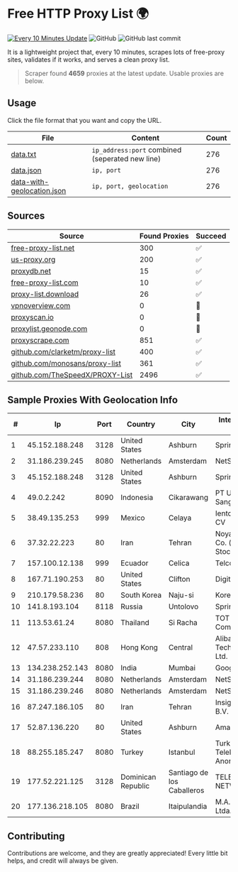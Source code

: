 
# Free HTTP Proxy List 🌍

[![Every 10 Minutes Update](https://github.com/mertguvencli/http-proxy-list/actions/workflows/main.yml/badge.svg?branch=main)](https://github.com/mertguvencli/http-proxy-list/actions/workflows/main.yml)
![GitHub](https://img.shields.io/github/license/mertguvencli/http-proxy-list)
![GitHub last commit](https://img.shields.io/github/last-commit/mertguvencli/http-proxy-list)

It is a lightweight project that, every 10 minutes, scrapes lots of free-proxy sites, validates if it works, and serves a clean proxy list.


> Scraper found **4659** proxies at the latest update. Usable proxies are below.

## Usage

Click the file format that you want and copy the URL.


|File|Content|Count|
|----|-------|-----|
|[data.txt](https://raw.githubusercontent.com/mertguvencli/http-proxy-list/main/proxy-list/data.txt)|`ip_address:port` combined (seperated new line)|276|
|[data.json](https://raw.githubusercontent.com/mertguvencli/http-proxy-list/main/proxy-list/data.json)|`ip, port`|276|
|[data-with-geolocation.json](https://raw.githubusercontent.com/mertguvencli/http-proxy-list/main/proxy-list/data-with-geolocation.json)|`ip, port, geolocation`|276|

## Sources

|Source|Found Proxies|Succeed|
|------|-------------|-------|
|[free-proxy-list.net](https://free-proxy-list.net)|300|✅|
|[us-proxy.org](https://www.us-proxy.org)|200|✅|
|[proxydb.net](http://proxydb.net)|15|✅|
|[free-proxy-list.com](https://free-proxy-list.com/?page=&port=&type%5B%5D=http&type%5B%5D=https&up_time=0&search=Search)|10|✅|
|[proxy-list.download](https://www.proxy-list.download/HTTP)|26|✅|
|[vpnoverview.com](https://vpnoverview.com/privacy/anonymous-browsing/free-proxy-servers)|0|🚫|
|[proxyscan.io](https://www.proxyscan.io)|0|🚫|
|[proxylist.geonode.com](https://proxylist.geonode.com/api/proxy-list?limit=300&page=1&sort_by=lastChecked&sort_type=desc&protocols=http,https)|0|🚫|
|[proxyscrape.com](https://api.proxyscrape.com/v2/?request=displayproxies&protocol=http&timeout=10000&country=all&ssl=all&anonymity=all)|851|✅|
|[github.com/clarketm/proxy-list](https://raw.githubusercontent.com/clarketm/proxy-list/master/proxy-list-raw.txt)|400|✅|
|[github.com/monosans/proxy-list](https://raw.githubusercontent.com/monosans/proxy-list/main/proxies/http.txt)|361|✅|
|[github.com/TheSpeedX/PROXY-List](https://raw.githubusercontent.com/TheSpeedX/PROXY-List/master/http.txt)|2496|✅|


## Sample Proxies With Geolocation Info

|#|Ip|Port|Country|City|Internet Service Provider|
|-|--|----|-------|----|-------------------------|
|1|45.152.188.248|3128|United States|Ashburn|Sprint|
|2|31.186.239.245|8080|Netherlands|Amsterdam|NetSkope Inc|
|3|45.152.188.248|3128|United States|Ashburn|Sprint|
|4|49.0.2.242|8090|Indonesia|Cikarawang|PT Usaha Adi Sanggoro|
|5|38.49.135.253|999|Mexico|Celaya|Ientc S De RL De CV|
|6|37.32.22.223|80|Iran|Tehran|Noyan Abr Arvan Co. ( Private Joint Stock)|
|7|157.100.12.138|999|Ecuador|Celica|Telconet S.A|
|8|167.71.190.253|80|United States|Clifton|DigitalOcean, LLC|
|9|210.179.58.236|80|South Korea|Naju-si|Korea Telecom|
|10|141.8.193.104|8118|Russia|Untolovo|Sprinthost P17|
|11|113.53.61.24|8080|Thailand|Si Racha|TOT Public Company Limited|
|12|47.57.233.110|808|Hong Kong|Central|Alibaba (US) Technology Co., Ltd.|
|13|134.238.252.143|8080|India|Mumbai|Google LLC|
|14|31.186.239.244|8080|Netherlands|Amsterdam|NetSkope Inc|
|15|31.186.239.246|8080|Netherlands|Amsterdam|NetSkope Inc|
|16|87.247.186.105|80|Iran|Tehran|Insightometrics B.V.|
|17|52.87.136.220|80|United States|Ashburn|Amazon.com, Inc.|
|18|88.255.185.247|8080|Turkey|Istanbul|Turk Telekomunikasyon Anonim Sirketi|
|19|177.52.221.125|3128|Dominican Republic|Santiago de los Caballeros|TELERY NETWORKS, S.R.L|
|20|177.136.218.105|8080|Brazil|Itaipulandia|M.A. Informática Ltda.|



## Contributing

Contributions are welcome, and they are greatly appreciated! Every
little bit helps, and credit will always be given.

